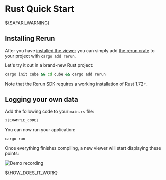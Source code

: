 # Rust Quick Start

${SAFARI_WARNING}

## Installing Rerun

After you have [installed the viewer](https://www.rerun.io/docs/getting-started/installing-viewer) you can simply add [the rerun crate](https://crates.io/crates/rerun) to your project with `cargo add rerun`.

Let's try it out in a brand-new Rust project:

```sh
cargo init cube && cd cube && cargo add rerun
```

Note that the Rerun SDK requires a working installation of Rust 1.72+.

## Logging your own data

Add the following code to your `main.rs` file:

```rust
${EXAMPLE_CODE}
```

You can now run your application:

```shell
cargo run
```

Once everything finishes compiling, a new viewer will start displaying these points:

![Demo recording](https://static.rerun.io/intro_rust_result/cc780eb9bf014d8b1a68fac174b654931f92e14f/768w.png)

${HOW_DOES_IT_WORK}
